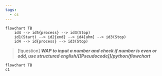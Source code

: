 ```yaml
---
tags:
  - cs
---
```

```mermaid  
flowchart TB
	id4 --> id5{process} --> id3(Stop)
	id1(Start) --> id2{end} --> id4[uhm] --> id3(Stop)
	id4 --> id{process} --> id3(Stop)
```


>[!question] ***WAP to input a number and check if number is even or odd, use structured english/[[Pseudocode]]/python/flowchart***


``` mermaid
flowchart TB
c1
```
